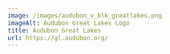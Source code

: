 ```yaml
---
image: /images/audubon_v_blk_greatlakes.png
imageAlt: Audubon Great Lakes Logo
title: Audubon Great Lakes
url: https://gl.audubon.org/
---
```

